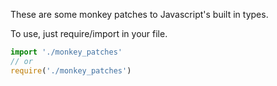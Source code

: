 These are some monkey patches to Javascript's built in types.

To use, just require/import in your file.
```javascript
import './monkey_patches'
// or
require('./monkey_patches')
```
